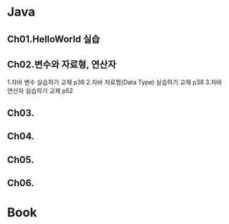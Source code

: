 # Java
## Ch01.HelloWorld 실습
## Ch02.변수와 자료형, 연산자
1.자바 변수 실습하기 교재 p36
2.자바 자료형(Data Type) 실습하기 교재 p38
3.자바 연산자 실습하기 교재 p52
## Ch03.
## Ch04.
## Ch05.
## Ch06.

# Book
